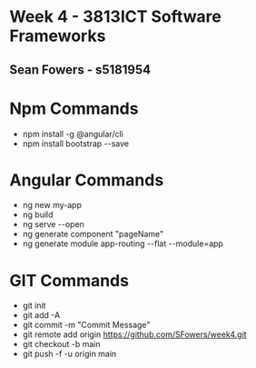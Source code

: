# Week 4 - 3813ICT Software Frameworks

## Sean Fowers - s5181954

# Npm Commands

- npm install -g @angular/cli
- npm install bootstrap --save

# Angular Commands

- ng new my-app
- ng build
- ng serve --open
- ng generate component "pageName"
- ng generate module app-routing --flat --module=app

# GIT Commands

- git init
- git add -A
- git commit -m "Commit Message"
- git remote add origin https://github.com/SFowers/week4.git
- git checkout -b main
- git push -f -u origin main
